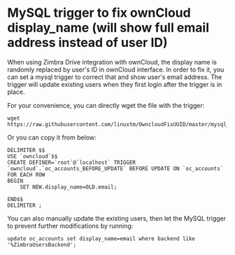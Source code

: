 # MySQL trigger to fix ownCloud display_name (will show full email address instead of user ID)
When using Zimbra Drive integration with ownCloud, the display name is randomly replaced by user's ID in ownCloud interface.
In order to fix it, you can set a mysql trigger to correct that and show user's email address. 
The trigger will update existing users when they first login after the trigger is in place.

For your convenience, you can directly wget the file with the trigger:
```
wget https://raw.githubusercontent.com/linuxtm/OwncloudFixUUID/master/mysql_trigger
```

Or you can copy it from below:
```
DELIMITER $$
USE `owncloud`$$
CREATE DEFINER=`root`@`localhost` TRIGGER `owncloud`.`oc_accounts_BEFORE_UPDATE` BEFORE UPDATE ON `oc_accounts` FOR EACH ROW
BEGIN
	SET NEW.display_name=OLD.email;
    
END$$
DELIMITER ;
```

You can also manually update the existing users, then let the MySQL trigger to prevent further modifications by running:
```
update oc_accounts set display_name=email where backend like '%ZimbraUsersBackend';
```
